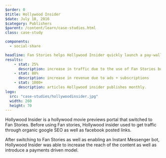 ```yaml
---
$order: 0
$title: Hollywood Insider
$date: July 18, 2016
$category: Publishers
$parent: /content/learn/case-studies.html
class: case-study  

components:
  - social-share

headline: Fan Stories helps Hollywood Insider quickly launch a pay-wall enabled site for their social media presence.
results:
    - stat: 25%
      description: increase in traffic due to the use of Fan Stories bot
    - stat: 88%
      description: increase in revenue due to ads + subscriptions
    - stat: 1000+
      description: articles Hollywood insider publishes monthly.
logo:
  src: "case-studies/hollywoodinsider.jpg"
  width: 260
  height: 70
---
```


<div class="img-right wapo">
  <amp-img width="881" height="1318" layout="responsive"
      srcset="/static/img/case-studies/washingtonpost_phone.png 881w,
              /static/img/case-studies/washingtonpost_phone@1_5x.png 581w,
              /static/img/case-studies/washingtonpost_phone@1x.png 441w"
      src="/static/img/case-studies/washingtonpost_phone.png">
  </amp-img>
</div>

Hollywood Insider is a hollywood movie previews portal that switched to Fan Stories. Before using Fan stories, Hollywood insider used to get traffic through organic google SEO as well as facebook posted links.

After switching to Fan Stories as well as enabling an Instant Messenger bot, Hollywood Insider was able to increase the reach of the content as well as introduce a payments driven model.